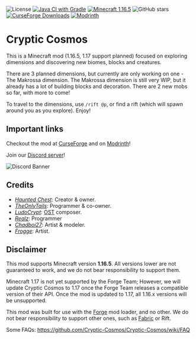 ![License](https://img.shields.io/github/license/cryptic-cosmos/cryptic-cosmos?style=flat-square)
[![Java CI with Gradle](https://github.com/Cryptic-Cosmos/Cryptic-Cosmos/actions/workflows/gradle.yml/badge.svg)](https://github.com/Cryptic-Cosmos/Cryptic-Cosmos/actions/workflows/gradle.yml)
[![Minecraft 1.16.5](https://img.shields.io/badge/minecraft-1.16.5-green.svg?style=flat-square)](https://minecraft.net/)
![GitHub stars](https://img.shields.io/github/stars/Cryptic-Cosmos/Cryptic-Cosmos?style=social)
[![CurseForge Downloads](http://cf.way2muchnoise.eu/full_477843_downloads.svg)](https://minecraft.curseforge.com/projects/477843)
[![Modrinth](https://img.shields.io/badge/modrinth-crypticcosmos-green.svg?style=flat-square)](https://modrinth.com/mod/crypticcosmos)

# Cryptic Cosmos
This is a Minecraft mod (1.16.5, 1.17 support planned) focused on exploring dimensions and discovering new biomes, blocks and creatures.

There are 3 planned dimensions, but currently are only working on one - The Makrossa dimension. The Makrossa dimension is still very WIP, but it already has a lot of building blocks and decoration. There are 2 new mobs so far, with more to come!

To travel to the dimensions, use `/rift @p`, or find a rift (which will spawn around you as you explore). Enjoy!

## Important links
Checkout the mod at [CurseForge](https://www.curseforge.com/minecraft/mc-mods/cryptic-cosmos) and on [Modrinth](https://modrinth.com/mod/crypticcosmos)!

Join our [Discord server](https://discord.gg/6BbUpV8jSk)!

![Discord Banner](https://discordapp.com/api/guilds/763236677601853462/widget.png?style=banner2)

## Credits

- [*Haunted Chest*](https://github.com/hauntedchest13): Creator & owner.
- [*TheOnlyTails*](https://theonlytails.com/): Programmer & co-owner.
- [*LudoCrypt*](https://youtube.com/c/LudoCrypt): [OST](https://ludocrypt.bandcamp.com/album/mundus-volume-alpha) composer.
- [*Realz*](https://youtube.com/kingrealzyt): Programmer
- [*Chadboi27*](https://discordapp.com/users/507514606529544194): Artist & modeler. 
- [*Frogge*](https://discordapp.com/users/780808380310487101): Artist.

## Disclaimer

This mod supports Minecraft version **1.16.5**. All versions lower are not guaranteed to work, and we do not bear responsibility to support them.

Minecraft 1.17 is not yet supported by the Forge Team; However, we will update Cryptic Cosmos to 1.17 once the Forge Team releases a compatible version of their API. Once the mod is updated to 1.17, all 1.16.x versions will be unsupported.

This mod was built for use with the [Forge](https://forums.minecraftforge.net) mod loader, and no other. We do not bear responsibility to support other ones, such as [Fabric](https://fabricmc.net/) or Rift.

Some FAQs: https://github.com/Cryptic-Cosmos/Cryptic-Cosmos/wiki/FAQ
